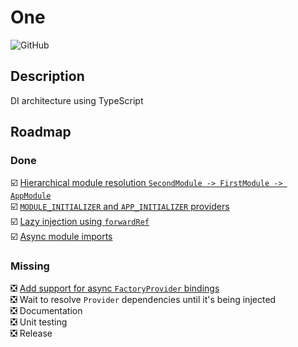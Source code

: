 # One
![GitHub](https://img.shields.io/github/license/marcus-sa/one.svg)
## Description
DI architecture using TypeScript

## Roadmap
### Done
☑️ [Hierarchical module resolution `SecondModule -> FirstModule -> AppModule`](https://github.com/marcus-sa/one/blob/master/wiki/hierarchical-module-resolution.md)
<br />
☑️ [`MODULE_INITIALIZER` and `APP_INITIALIZER` providers](https://github.com/marcus-sa/one/blob/master/wiki/built-in-providers.md)
<br />
☑️ [Lazy injection using `forwardRef`](https://github.com/marcus-sa/one/blob/master/examples/circular/src/first.service.ts)
<br />
☑️ [Async module imports](https://github.com/marcus-sa/one/blob/master/packages/electron/src/electron-core.module.ts)
### Missing
❎ [Add support for async `FactoryProvider` bindings](https://github.com/marcus-sa/one/issues/6)
<br />
❎ Wait to resolve `Provider` dependencies until it's being injected
<br />
❎ Documentation
<br />
❎ Unit testing
<br />
❎ Release
